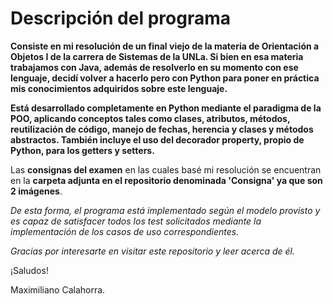 # Descripción del programa
**Consiste en mi resolución de un final viejo de la materia de Orientación a Objetos I de la carrera de Sistemas de la UNLa. Si bien en esa materia trabajamos con Java,
además de resolverlo en su momento con ese lenguaje, decidí volver a hacerlo pero con Python para poner en práctica mis conocimientos adquiridos sobre este lenguaje.**

**Está desarrollado completamente en Python mediante el paradigma de la POO, aplicando conceptos tales como clases, atributos, métodos, reutilización de código, manejo 
de fechas, herencia y clases y métodos abstractos. También incluye el uso del decorador property, propio de Python, para los getters y setters.**

Las **consignas del examen** en las cuales basé mi resolución se encuentran en la **carpeta adjunta en el repositorio denominada 'Consigna' ya que son 2 imágenes**.

*De esta forma, el programa está implementado según el modelo provisto y es capaz de satisfacer todos los test solicitados mediante la implementación de los casos de uso correspondientes.*

*Gracias por interesarte en visitar este repositorio y leer acerca de él.*

¡Saludos!

Maximiliano Calahorra.

